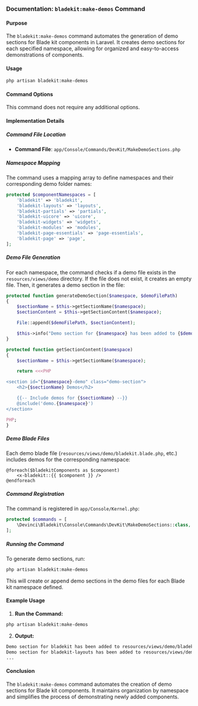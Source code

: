 ### Documentation: `bladekit:make-demos` Command

#### Purpose

The `bladekit:make-demos` command automates the generation of demo sections for Blade kit components in Laravel. It creates demo sections for each specified namespace, allowing for organized and easy-to-access demonstrations of components.

#### Usage

```bash
php artisan bladekit:make-demos
```

#### Command Options

This command does not require any additional options.

#### Implementation Details

##### Command File Location

- **Command File**: `app/Console/Commands/DevKit/MakeDemoSections.php`

##### Namespace Mapping

The command uses a mapping array to define namespaces and their corresponding demo folder names:

```php
protected $componentNamespaces = [
    'bladekit' => 'bladekit',
    'bladekit-layouts' => 'layouts',
    'bladekit-partials' => 'partials',
    'bladekit-uicore' => 'uicore',
    'bladekit-widgets' => 'widgets',
    'bladekit-modules' => 'modules',
    'bladekit-page-essentials' => 'page-essentials',
    'bladekit-page' => 'page',
];
```

##### Demo File Generation

For each namespace, the command checks if a demo file exists in the `resources/views/demo` directory. If the file does not exist, it creates an empty file. Then, it generates a demo section in the file:

```php
protected function generateDemoSection($namespace, $demoFilePath)
{
    $sectionName = $this->getSectionName($namespace);
    $sectionContent = $this->getSectionContent($namespace);

    File::append($demoFilePath, $sectionContent);

    $this->info("Demo section for {$namespace} has been added to {$demoFilePath}.");
}

protected function getSectionContent($namespace)
{
    $sectionName = $this->getSectionName($namespace);

    return <<<PHP

<section id="{$namespace}-demo" class="demo-section">
    <h2>{$sectionName} Demos</h2>

    {{-- Include demos for {$sectionName} --}}
    @include('demo.{$namespace}')
</section>

PHP;
}
```

##### Demo Blade Files

Each demo blade file (`resources/views/demo/bladekit.blade.php`, etc.) includes demos for the corresponding namespace:

```blade
@foreach($bladekitComponents as $component)
    <x-bladekit::{{ $component }} />
@endforeach
```

##### Command Registration

The command is registered in `app/Console/Kernel.php`:

```php
protected $commands = [
    \Devinci\Bladekit\Console\Commands\DevKit\MakeDemoSections::class,
];
```

##### Running the Command

To generate demo sections, run:

```bash
php artisan bladekit:make-demos
```

This will create or append demo sections in the demo files for each Blade kit namespace defined.

#### Example Usage

1. **Run the Command:**

```bash
php artisan bladekit:make-demos
```

2. **Output:**

```bash
Demo section for bladekit has been added to resources/views/demo/bladekit.blade.php.
Demo section for bladekit-layouts has been added to resources/views/demo/layouts.blade.php.
...
```

#### Conclusion

The `bladekit:make-demos` command automates the creation of demo sections for Blade kit components. It maintains organization by namespace and simplifies the process of demonstrating newly added components.

